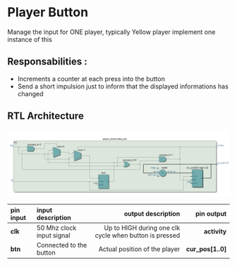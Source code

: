 # Player Button

Manage the input for ONE player, typically Yellow player implement one instance of this

## Responsabilities :

- Increments a counter at each press into the button
- Send a short impulsion just to inform that the displayed informations has changed


## RTL Architecture

![Player Button Architecture](./../assets/player_button_arch.png)

|  pin input   | input description  |   output description             |  pin output                    |
|  :---   |  :--- | ---:                         |  ---:                    |
|  **clk**  |  50 Mhz clock input signal  |  Up to HIGH during one clk cycle when button is pressed  |  **activity**  |
|  **btn**  |  Connected to the button  | Actual position of the player | **cur_pos[1..0]** |